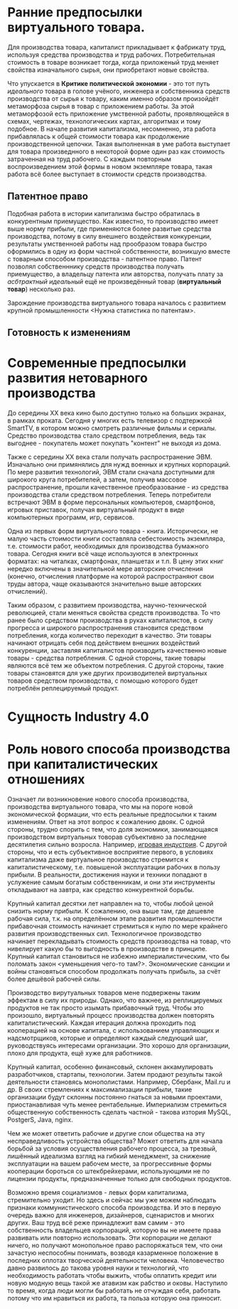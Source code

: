 # Ранние предпосылки виртуального товара.
Для производства товара, капиталист прикладывает к фабрикату труд, используя средства производства и труд рабочих. Потребительная стоимость в товаре возникает тогда, когда приложеный труд меняет свойства изначального сырья, они приобретают новые свойства.

Что упускается в **Критике политической экономии** - это тот путь _идеального_ товара в голове учёного, инженера и собственника средств производства от сырья к товару, каким именно образом произойдёт метаморфоза сырья в товар с приложением работы. За этой метаморфозой есть приложение умственной работы, проявляющейся в схемах, чертежах, технологических картах, алгоритмах и тому подобное. В начале развития капитализма, несомненно, эта работа прибавлялась к общей стоимости товара как продолжение производственной цепочки. Такая выполненная в уме работа выступает для товара произведнного в некоторой форме один раз как стоимость затраченная на труд рабочего. С каждым повторным воспроизведением этой формы в новом экземпляре товара, такая работа всё более выступает в стоимости средств производства.

## Патентное право
Подобная работа в истории капитализма быстро обратилась в конкурентным приемущество. Как известно, то производство имеет выше норму прибыли, где применяются более развитые средства производства, потому в силу внешнего воздействия конкуренции, результаты умственноей работы над прообразом товара быстро оформились в одну из форм частной собственности, возникшую вместе с товарным способом производства - патентное право. Патент позволял собственннику средств производства получать приемущество, а владельцу патента или авторства, получать плату за _асбтрактный идеальный_ ещё не произведённый товар (**виртуальный товар**) несколько раз.

Зарождение производства виртуального товара началось с развитием крупной промышленности
<Нужна статистика по патентам>.

## Готовность к изменениям

# Современные предпосылки развития нетоварного производства

До середины XX века кино было доступно только на больших экранах, в рамках проката. Сегодня у многих есть телевизор с подтержкой SmartTV, в котором можно смотреть различные фильмы и сериалы. Средство производства стало средством потребления, ведь так выгоднее - покупатель может покупать "контент" не выходя из дома.

Также с середины XX века стали получать распространение ЭВМ. Изначально они примянялись для нужд военных и крупных корпораций. По мере развития технологий, ЭВМ стали сначала доступными для широкого круга потребителей, а затем, получив массовое распространение, прошли качественное преобразование - из средства производства стали средством потребления. Теперь потребители встречают ЭВМ в форме персональных компьютеров, смартфонов, игровых приставок, получая виртуальный продукт в виде компьютерных программ, игр, сервисов.

Одна из первых форм виртуального товара - книга. Исторически, не малую часть стоимости книги составляла себестоимость экземпляра, т.е. стоимости работ, необходимых для производства бумажного товара. Сегодня книги всё чаще используются в электронных форматах: на читалках, смартфонах, планшетах и т.п. В цену этих книг нередко включены в значительной мере авторские отчисления (конечно, отчисления платформе на которой распространяют свои труды автора, чаще оказываются значительно выше авторских отчислений).

Таким образом, с развитием производства, научно-технической революцией, стали меняться свойства средств производства. То что ранее было средством производства в руках капиталистов, в силу прогресса и широкого распространения становится средством потребления, когда количество переходит в качество. Эти товары начинают отрицать себя под действием внешних воздействий конкуренции, заставляя капиталистов производить качественно новые товары - средства потребления. С одной стороны, такие товары являются всё тем же объектом потребления. С другой стороны, такие товары становятся для уже других производителей виртуальных товаров средством производства, с помощью которого будет потреблён реплецируемый продукт.

# Сущность Industry 4.0

# Роль нового способа производства при капиталистических отношениях

Означает ли возникновение нового способа производства, производства виртуального товара, что мы на пороге новой экономической формации, что есть реальные предпосылки к таким изменениям. Ответ на этот вопрос к сожалению двояк. С одной стороны, трудно спорить с тем, что доля экономики, занимающаяся производством виртуальных товорав субъективно за последние десятилетия сильно возросла. Например, [игровая индустрия](https://en.wikipedia.org/wiki/Video_game_industry#Economics). С другой стороны, что и есть субъективное восприятие первого, в условиях капитализма даже виртуальное производство стремится к капиталистическому, т.е. повышеной эксплуатации рабочих в пользу прибыли. В реальности, достижения науки и техники попадают в услужение самым богатым собственникам, и они эти инструменты откладывают на завтра, как средство конкурентной борьбы.

Крупный капитал десятки лет направлен на то, чтобы любой ценой снизить норму прибыли. К сожалению, она выше там, где дешевле рабочая сила, т.к. на определённом этапе развития промышленности прибавочная стоимость начинает стремиться к нулю по мере крайнего развития производственных сил. Технологичное производство начинает перекладывать стоимость средств производства на товар, что нивелирует какую бы то выгодность в производстве в принципе. Крупный капитал становиться не избежно империалистическим, что бы поломать закон <уменьшения чего-то там?>. Экономические санкции и войны становяться способом продолжать получать прибыль, за счёт более дешёвой рабочей силы.

Производство вирутуальных товаров мене подвержены таким эффектам в силу их природы. Однако, что важнее, из реплицируемых продуктов не так просто изымать прибавочный труд. Чтобы это произошло, виртуальный процесс производства должен повторять капиталистический. Каждая итерация должна проходить под кооперацией на основе капитала, с использованием управляющих и надсмотрщиков, которые и определяют каждый следующий шаг, руководствуясь интересами организации. Это хорошо для организации, плохо для продукта, ещё хуже для работников.

Крупный капитал, особенно финансовый, склонен аккамулировать разработчиков, стартапы, технологии. Затем продают результы такой деятельности становясь монополистами. Например, Сбербанк, Mail.ru и др. В своих стремлениях к максимализации прибыли, такие организации будут склонны постоянно гнаться за новыми проектами, приостанавливая чуть менее рентабельные. Империализм стремиться общественную собственность сделать частной - такова изтория MySQL, PostgerS, Java, nginx.

Чем же может ответить рабочие и другие слои общества на эту несправедливость устройства общества? Может ответить для начала борьбой за условия осуществления рабочего процесса, за трезвый, лишённый идеализма взгляд на гибкий менеджмент, за снижение эксплуатации на вашем рабочем месте, за прогрессивные формы кооперации бороться со штекбрейхерами, использующими не по лицензии продукты, предназначенные только для свободных продуктов.

Возможно время социализмов - левых форм капитализма, стремительно уходит. Но здесь и сейчас мы уже можем наблюдать признаки коммунистического способа производства. И это в первую очередь важно для инженеров, дизайнеров, сценаристов и многих других. Ваш труд всё реже принадлежит вам самим - это собственность владельцев корпораций, которую вы не имеете права развивать или повторно использовать. Эти корпорации не делают ничего, но получают монопольное право распоряжаться тем, что они зачастую неспособны понимать, возводя казарменное положение в последних оплотах творческой деятельности человека. Человечество давно развилось до такова уровня науки и технологий, что необходимость работать чтобы выжить, чтобы оплатить кредит или новую модную вещь такой же атавизм как рабство и оковы. Наступило то время, когда люди могли бы работать не отчуждая себя, работать потому что им нравиться их работа, та польза которую она приносит.
